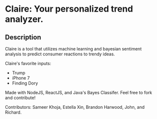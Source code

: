 # Claire: Your personalized trend analyzer.

## Description
Claire is a tool that utilizes machine learning and bayesian sentiment analysis to predict consumer reactions to trendy ideas.

Claire's favorite inputs:
* Trump
* iPhone 7
* Finding Dory

Made with NodeJS, ReactJS, and Java's Bayes Classifer. Feel free to fork and contribute!

Contributors: Sameer Khoja, Estella Xin, Brandon Harwood, John, and Richard.
